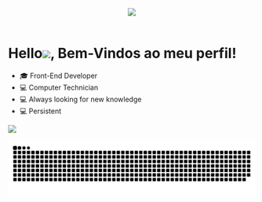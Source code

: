 <header> <img src="https://capsule-render.vercel.app/api?type=waving&height=150&color=7B68EE&section=header"></header>
<h1>Hello<img src="https://raw.githubusercontent.com/iampavangandhi/iampavangandhi/master/gifs/Hi.gif" style="width: 35px;">, Bem-Vindos ao meu perfil!</h1>
<div>
<ul dir="auto">
<li><g-emoji class="g-emoji" alias="mortar_board" fallback-src="https://github.githubassets.com/images/icons/emoji/unicode/1f393.png">🎓</g-emoji> Front-End Developer</li>
<li><g-emoji class="g-emoji" alias="computer" fallback-src="https://github.githubassets.com/images/icons/emoji/unicode/1f4bb.png">💻</g-emoji> Computer Technician</li>
<li><g-emoji class="g-emoji" alias="computer" fallback-src="https://github.githubassets.com/images/icons/emoji/unicode/1f4bb.png">💻</g-emoji> Always looking for new knowledge</li>
<li><g-emoji class="g-emoji" alias="computer" fallback-src="https://github.githubassets.com/images/icons/emoji/unicode/1f4bb.png">💻</g-emoji> Persistent</li>
</ul>
</div>

<footer> <img src="https://capsule-render.vercel.app/api?type=waving&height=150&color=7B68EE&section=footer"> </footer>

![snake gif](https://github.com/platane/snk/raw/output/github-contribution-grid-snake.svg)

